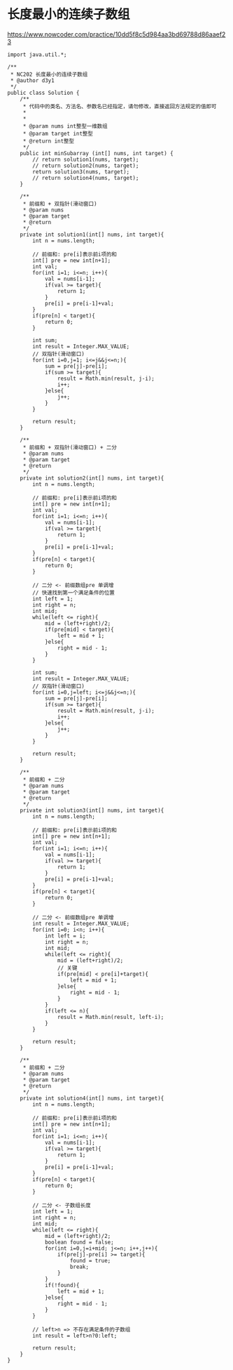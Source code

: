 # 长度最小的连续子数组
https://www.nowcoder.com/practice/10dd5f8c5d984aa3bd69788d86aaef23

    import java.util.*;
    
    /**
     * NC202 长度最小的连续子数组
     * @author d3y1
     */
    public class Solution {
        /**
         * 代码中的类名、方法名、参数名已经指定，请勿修改，直接返回方法规定的值即可
         *
         *
         * @param nums int整型一维数组 
         * @param target int整型 
         * @return int整型
         */
        public int minSubarray (int[] nums, int target) {
            // return solution1(nums, target);
            // return solution2(nums, target);
            return solution3(nums, target);
            // return solution4(nums, target);
        }
    
        /**
         * 前缀和 + 双指针(滑动窗口)
         * @param nums
         * @param target
         * @return
         */
        private int solution1(int[] nums, int target){
            int n = nums.length;
    
            // 前缀和: pre[i]表示前i项的和
            int[] pre = new int[n+1];
            int val;
            for(int i=1; i<=n; i++){
                val = nums[i-1];
                if(val >= target){
                    return 1;
                }
                pre[i] = pre[i-1]+val;
            }
            if(pre[n] < target){
                return 0;
            }
    
            int sum;
            int result = Integer.MAX_VALUE;
            // 双指针(滑动窗口)
            for(int i=0,j=1; i<=j&&j<=n;){
                sum = pre[j]-pre[i];
                if(sum >= target){
                    result = Math.min(result, j-i);
                    i++;
                }else{
                    j++;
                }
            }
    
            return result;
        }
    
        /**
         * 前缀和 + 双指针(滑动窗口) + 二分
         * @param nums
         * @param target
         * @return
         */
        private int solution2(int[] nums, int target){
            int n = nums.length;
    
            // 前缀和: pre[i]表示前i项的和
            int[] pre = new int[n+1];
            int val;
            for(int i=1; i<=n; i++){
                val = nums[i-1];
                if(val >= target){
                    return 1;
                }
                pre[i] = pre[i-1]+val;
            }
            if(pre[n] < target){
                return 0;
            }
    
            // 二分 <- 前缀数组pre 单调增
            // 快速找到第一个满足条件的位置
            int left = 1;
            int right = n;
            int mid;
            while(left <= right){
                mid = (left+right)/2;
                if(pre[mid] < target){
                    left = mid + 1;
                }else{
                    right = mid - 1;
                }
            }
    
            int sum;
            int result = Integer.MAX_VALUE;
            // 双指针(滑动窗口)
            for(int i=0,j=left; i<=j&&j<=n;){
                sum = pre[j]-pre[i];
                if(sum >= target){
                    result = Math.min(result, j-i);
                    i++;
                }else{
                    j++;
                }
            }
    
            return result;
        }
    
        /**
         * 前缀和 + 二分
         * @param nums
         * @param target
         * @return
         */
        private int solution3(int[] nums, int target){
            int n = nums.length;
    
            // 前缀和: pre[i]表示前i项的和
            int[] pre = new int[n+1];
            int val;
            for(int i=1; i<=n; i++){
                val = nums[i-1];
                if(val >= target){
                    return 1;
                }
                pre[i] = pre[i-1]+val;
            }
            if(pre[n] < target){
                return 0;
            }
    
            // 二分 <- 前缀数组pre 单调增
            int result = Integer.MAX_VALUE;
            for(int i=0; i<n; i++){
                int left = i;
                int right = n;
                int mid;
                while(left <= right){
                    mid = (left+right)/2;
                    // 关键
                    if(pre[mid] < pre[i]+target){
                        left = mid + 1;
                    }else{
                        right = mid - 1;
                    }
                }
                if(left <= n){
                    result = Math.min(result, left-i);
                }
            }
    
            return result;
        }
    
        /**
         * 前缀和 + 二分
         * @param nums
         * @param target
         * @return
         */
        private int solution4(int[] nums, int target){
            int n = nums.length;
    
            // 前缀和: pre[i]表示前i项的和
            int[] pre = new int[n+1];
            int val;
            for(int i=1; i<=n; i++){
                val = nums[i-1];
                if(val >= target){
                    return 1;
                }
                pre[i] = pre[i-1]+val;
            }
            if(pre[n] < target){
                return 0;
            }
    
            // 二分 <- 子数组长度
            int left = 1;
            int right = n;
            int mid;
            while(left <= right){
                mid = (left+right)/2;
                boolean found = false;
                for(int i=0,j=i+mid; j<=n; i++,j++){
                    if(pre[j]-pre[i] >= target){
                        found = true;
                        break;
                    }
                }
                if(!found){
                    left = mid + 1;
                }else{
                    right = mid - 1;
                }
            }
    
            // left>n => 不存在满足条件的子数组
            int result = left>n?0:left;
    
            return result;
        }
    }
    


